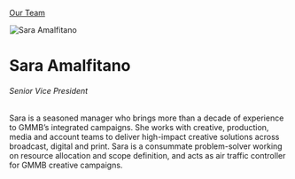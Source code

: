 





[Our Team](/who-we-are/team/)


![Sara Amalfitano](data:image/gif;base64,R0lGODlhAQABAAAAACH5BAEKAAEALAAAAAABAAEAAAICTAEAOw==)![Sara Amalfitano](https://www.gmmb.com/wp-content/uploads/2015/11/Sara_Amaltifano-scaled-468x468.jpg)


Sara Amalfitano
===============


###### Senior Vice President


Sara is a seasoned manager who brings more than a decade of experience to GMMB’s integrated campaigns. She works with creative, production, media and account teams to deliver high-impact creative solutions across broadcast, digital and print. Sara is a consummate problem-solver working on resource allocation and scope definition, and acts as air traffic controller for GMMB creative campaigns.











